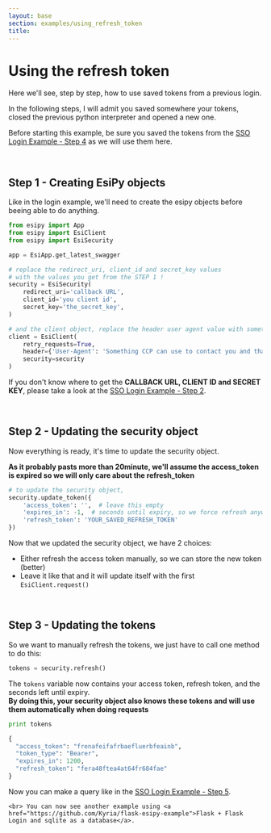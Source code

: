 ```yaml
---
layout: base
section: examples/using_refresh_token
title: 
---
```


# Using the refresh token

Here we'll see, step by step, how to use saved tokens from a previous login.

In the following steps, I will admit you saved somewhere your tokens, closed the previous python interpreter and opened a new one. 

<div class="alert alert-dismissible alert-info">
    Before starting this example, be sure you saved the tokens from the <a href="/EsiPy/examples/sso_login_esipy/#step-4---use-the-code-and-get-the-tokens">SSO Login Example - Step 4</a> as we will use them here.
</div>

&nbsp;

## Step 1 - Creating EsiPy objects

Like in the login example, we'll need to create the esipy objects before beeing able to do anything.

```python
from esipy import App
from esipy import EsiClient
from esipy import EsiSecurity

app = EsiApp.get_latest_swagger

# replace the redirect_uri, client_id and secret_key values
# with the values you get from the STEP 1 !
security = EsiSecurity(
    redirect_uri='callback URL',
    client_id='you client id',
    secret_key='the_secret_key',
)

# and the client object, replace the header user agent value with something reliable !
client = EsiClient(
    retry_requests=True,
    header={'User-Agent': 'Something CCP can use to contact you and that define your app'},
    security=security
)
```

<div class="alert alert-dismissible alert-warning">
    If you don't know where to get the <strong>CALLBACK URL, CLIENT ID and SECRET KEY</strong>, please take a look at the <a href="/EsiPy/examples/sso_login_esipy/#step-2---esipy-initialization">SSO Login Example - Step 2</a>.
</div>

&nbsp;

## Step 2 - Updating the security object

Now everything is ready, it's time to update the security object.

__As it probably pasts more than 20minute, we'll assume the access_token is expired so we will only care about the refresh_token__

```python
# to update the security object, 
security.update_token({
    'access_token': '',  # leave this empty
    'expires_in': -1,  # seconds until expiry, so we force refresh anyway
    'refresh_token': 'YOUR_SAVED_REFRESH_TOKEN'
})
```

Now that we updated the security object, we have 2 choices:

* Either refresh the access token manually, so we can store the new token (better)
* Leave it like that and it will update itself with the first `EsiClient.request()` 

&nbsp;

## Step 3 - Updating the tokens

So we want to manually refresh the tokens, we just have to call one method to do this:

```python
tokens = security.refresh()
```

The `tokens` variable now contains your access token, refresh token, and the seconds left until expiry.<br>
__By doing this, your security object also knows these tokens and will use them automatically when doing requests__

```python
print tokens

{
  "access_token": "frenafeifafrbaefluerbfeainb",
  "token_type": "Bearer",
  "expires_in": 1200,
  "refresh_token": "fera48ftea4at64fr684fae"
}
```

<div class="alert alert-dismissible alert-success">
    Now you can make a query like in the <a href="/EsiPy/examples/sso_login_esipy/#step-5---using-the-auth">SSO Login Example - Step 5</a>.

    <br> You can now see another example using <a href="https://github.com/Kyria/flask-esipy-example">Flask + Flask Login and sqlite as a database</a>.
</div>
